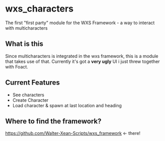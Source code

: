 # wxs_characters
The first "first party" module for the WXS Framework - a way to interact with multicharacters

## What is this
Since multicharacters is integrated in the wxs framework, this is a module that takes use of that. Currently it's got a **very ugly** UI i just threw together with Foact.

## Current Features
- See characters
- Create Character
- Load character & spawn at last location and heading

## Where to find the framework?
https://github.com/Walter-Xean-Scripts/wxs_framework <- there!
